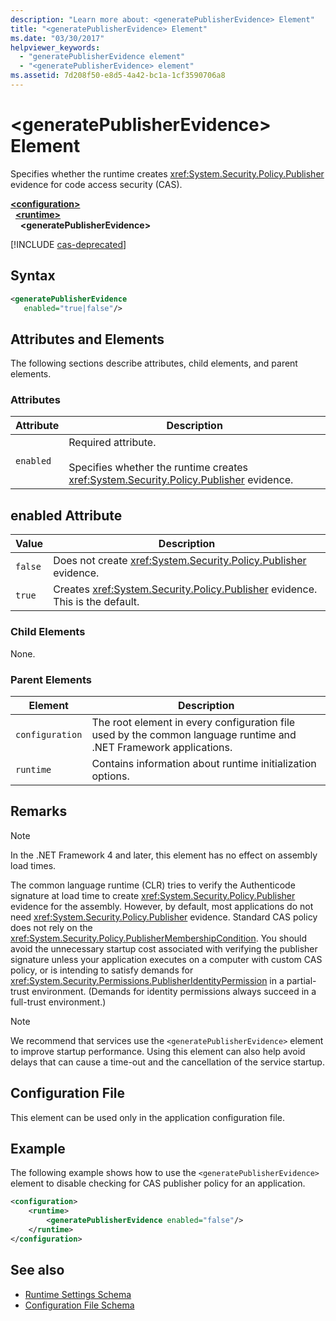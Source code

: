 ```yaml
---
description: "Learn more about: <generatePublisherEvidence> Element"
title: "<generatePublisherEvidence> Element"
ms.date: "03/30/2017"
helpviewer_keywords:
  - "generatePublisherEvidence element"
  - "<generatePublisherEvidence> element"
ms.assetid: 7d208f50-e8d5-4a42-bc1a-1cf3590706a8
---
```

# \<generatePublisherEvidence> Element

Specifies whether the runtime creates <xref:System.Security.Policy.Publisher> evidence for code access security (CAS).

[**\<configuration>**](../configuration-element.md)\
&nbsp;&nbsp;[**\<runtime>**](runtime-element.md)\
&nbsp;&nbsp;&nbsp;&nbsp;**\<generatePublisherEvidence>**

[!INCLUDE [cas-deprecated](../../../../../includes/cas-deprecated.md)]

## Syntax

```xml
<generatePublisherEvidence
   enabled="true|false"/>
```

## Attributes and Elements

 The following sections describe attributes, child elements, and parent elements.

### Attributes

|Attribute|Description|
|---------------|-----------------|
|`enabled`|Required attribute.<br /><br /> Specifies whether the runtime creates <xref:System.Security.Policy.Publisher> evidence.|

## enabled Attribute

|Value|Description|
|-----------|-----------------|
|`false`|Does not create <xref:System.Security.Policy.Publisher> evidence.|
|`true`|Creates <xref:System.Security.Policy.Publisher> evidence. This is the default.|

### Child Elements

 None.

### Parent Elements

|Element|Description|
|-------------|-----------------|
|`configuration`|The root element in every configuration file used by the common language runtime and .NET Framework applications.|
|`runtime`|Contains information about runtime initialization options.|

## Remarks

> [!NOTE]
> In the .NET Framework 4 and later, this element has no effect on assembly load times.

 The common language runtime (CLR) tries to verify the Authenticode signature at load time to create <xref:System.Security.Policy.Publisher> evidence for the assembly. However, by default, most applications do not need <xref:System.Security.Policy.Publisher> evidence. Standard CAS policy does not rely on the <xref:System.Security.Policy.PublisherMembershipCondition>. You should avoid the unnecessary startup cost associated with verifying the publisher signature unless your application executes on a computer with custom CAS policy, or is intending to satisfy demands for <xref:System.Security.Permissions.PublisherIdentityPermission> in a partial-trust environment. (Demands for identity permissions always succeed in a full-trust environment.)

> [!NOTE]
> We recommend that services use the `<generatePublisherEvidence>` element to improve startup performance.  Using this element can also help avoid delays that can cause a time-out and the cancellation of the service startup.

## Configuration File

 This element can be used only in the application configuration file.

## Example

 The following example shows how to use the `<generatePublisherEvidence>` element to disable checking for CAS publisher policy for an application.

```xml
<configuration>
    <runtime>
        <generatePublisherEvidence enabled="false"/>
    </runtime>
</configuration>
```

## See also

- [Runtime Settings Schema](index.md)
- [Configuration File Schema](../index.md)
